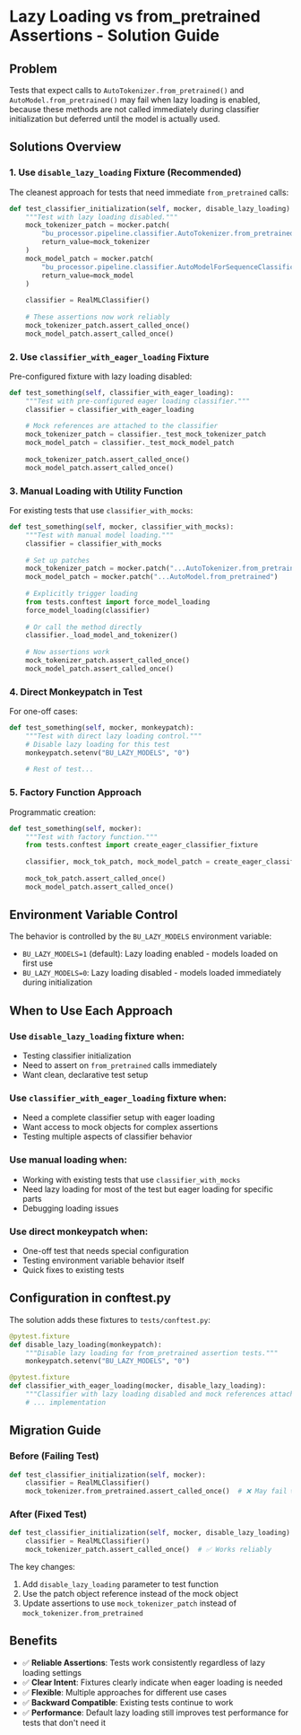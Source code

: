 # Lazy Loading vs from_pretrained Assertions - Solution Guide

## Problem

Tests that expect calls to `AutoTokenizer.from_pretrained()` and `AutoModel.from_pretrained()` may fail when lazy loading is enabled, because these methods are not called immediately during classifier initialization but deferred until the model is actually used.

## Solutions Overview

### 1. Use `disable_lazy_loading` Fixture (Recommended)

The cleanest approach for tests that need immediate `from_pretrained` calls:

```python
def test_classifier_initialization(self, mocker, disable_lazy_loading):
    """Test with lazy loading disabled."""
    mock_tokenizer_patch = mocker.patch(
        "bu_processor.pipeline.classifier.AutoTokenizer.from_pretrained", 
        return_value=mock_tokenizer
    )
    mock_model_patch = mocker.patch(
        "bu_processor.pipeline.classifier.AutoModelForSequenceClassification.from_pretrained", 
        return_value=mock_model
    )
    
    classifier = RealMLClassifier()
    
    # These assertions now work reliably
    mock_tokenizer_patch.assert_called_once()
    mock_model_patch.assert_called_once()
```

### 2. Use `classifier_with_eager_loading` Fixture

Pre-configured fixture with lazy loading disabled:

```python
def test_something(self, classifier_with_eager_loading):
    """Test with pre-configured eager loading classifier."""
    classifier = classifier_with_eager_loading
    
    # Mock references are attached to the classifier
    mock_tokenizer_patch = classifier._test_mock_tokenizer_patch
    mock_model_patch = classifier._test_mock_model_patch
    
    mock_tokenizer_patch.assert_called_once()
    mock_model_patch.assert_called_once()
```

### 3. Manual Loading with Utility Function

For existing tests that use `classifier_with_mocks`:

```python
def test_something(self, mocker, classifier_with_mocks):
    """Test with manual model loading."""
    classifier = classifier_with_mocks
    
    # Set up patches
    mock_tokenizer_patch = mocker.patch("...AutoTokenizer.from_pretrained")
    mock_model_patch = mocker.patch("...AutoModel.from_pretrained")
    
    # Explicitly trigger loading
    from tests.conftest import force_model_loading
    force_model_loading(classifier)
    
    # Or call the method directly
    classifier._load_model_and_tokenizer()
    
    # Now assertions work
    mock_tokenizer_patch.assert_called_once()
    mock_model_patch.assert_called_once()
```

### 4. Direct Monkeypatch in Test

For one-off cases:

```python
def test_something(self, mocker, monkeypatch):
    """Test with direct lazy loading control."""
    # Disable lazy loading for this test
    monkeypatch.setenv("BU_LAZY_MODELS", "0")
    
    # Rest of test...
```

### 5. Factory Function Approach

Programmatic creation:

```python
def test_something(self, mocker):
    """Test with factory function."""
    from tests.conftest import create_eager_classifier_fixture
    
    classifier, mock_tok_patch, mock_model_patch = create_eager_classifier_fixture(mocker)
    
    mock_tok_patch.assert_called_once()
    mock_model_patch.assert_called_once()
```

## Environment Variable Control

The behavior is controlled by the `BU_LAZY_MODELS` environment variable:

- `BU_LAZY_MODELS=1` (default): Lazy loading enabled - models loaded on first use
- `BU_LAZY_MODELS=0`: Lazy loading disabled - models loaded immediately during initialization

## When to Use Each Approach

### Use `disable_lazy_loading` fixture when:
- Testing classifier initialization
- Need to assert on `from_pretrained` calls immediately
- Want clean, declarative test setup

### Use `classifier_with_eager_loading` fixture when:
- Need a complete classifier setup with eager loading
- Want access to mock objects for complex assertions
- Testing multiple aspects of classifier behavior

### Use manual loading when:
- Working with existing tests that use `classifier_with_mocks`
- Need lazy loading for most of the test but eager loading for specific parts
- Debugging loading issues

### Use direct monkeypatch when:
- One-off test that needs special configuration
- Testing environment variable behavior itself
- Quick fixes to existing tests

## Configuration in conftest.py

The solution adds these fixtures to `tests/conftest.py`:

```python
@pytest.fixture
def disable_lazy_loading(monkeypatch):
    """Disable lazy loading for from_pretrained assertion tests."""
    monkeypatch.setenv("BU_LAZY_MODELS", "0")

@pytest.fixture
def classifier_with_eager_loading(mocker, disable_lazy_loading):
    """Classifier with lazy loading disabled and mock references attached."""
    # ... implementation
```

## Migration Guide

### Before (Failing Test)
```python
def test_classifier_initialization(self, mocker):
    classifier = RealMLClassifier()
    mock_tokenizer.from_pretrained.assert_called_once()  # ❌ May fail with lazy loading
```

### After (Fixed Test)
```python
def test_classifier_initialization(self, mocker, disable_lazy_loading):
    classifier = RealMLClassifier()
    mock_tokenizer_patch.assert_called_once()  # ✅ Works reliably
```

The key changes:
1. Add `disable_lazy_loading` parameter to test function
2. Use the patch object reference instead of the mock object
3. Update assertions to use `mock_tokenizer_patch` instead of `mock_tokenizer.from_pretrained`

## Benefits

- ✅ **Reliable Assertions**: Tests work consistently regardless of lazy loading settings
- ✅ **Clear Intent**: Fixtures clearly indicate when eager loading is needed
- ✅ **Flexible**: Multiple approaches for different use cases
- ✅ **Backward Compatible**: Existing tests continue to work
- ✅ **Performance**: Default lazy loading still improves test performance for tests that don't need it
